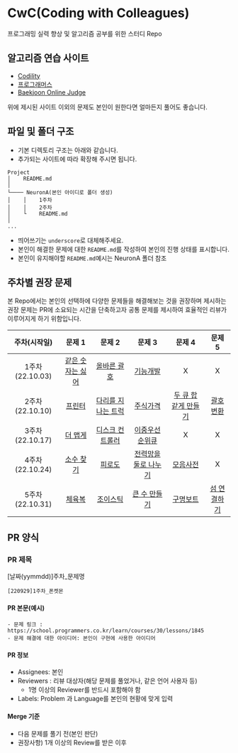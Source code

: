 # CwC(Coding with Colleagues)

프로그래밍 실력 향상 및 알고리즘 공부를 위한 스터디 Repo

## 알고리즘 연습 사이트
- [Codility](https://app.codility.com/)
- [프로그래머스](https://programmers.co.kr/)
- [Baekjoon Online Judge](https://www.acmicpc.net/)

위에 제시된 사이트 이외의 문제도 본인이 원한다면 얼마든지 풀어도 좋습니다.
  
## 파일 및 폴더 구조
  - 기본 디렉토리 구조는 아래와 같습니다.
  - 추가되는 사이트에 따라 확장해 주시면 됩니다.
  ```
  Project
  │    README.md
  │
  └──── NeuronA(본인 아이디로 폴더 생성)
  │    │    1주차
  │    │    2주차
  │    └    README.md
  │
  ...
  ```
  - 띄어쓰기는 ```underscore```로 대체해주세요.
  - 본인이 해결한 문제에 대한 ```README.md```를 작성하여 본인의 진행 상태를 표시합니다.
  - 본인이 유지해야할 ```README.md```예시는 NeuronA 폴더 참조

## 주차별 권장 문제
본 Repo에서는 본인의 선택하에 다양한 문제들을 해결해보는 것을 권장하며
제시하는 권장 문제는 PR에 소요되는 시간을 단축하고자
공통 문제를 제시하여 효율적인 리뷰가 이루어지게 하기 위함입니다.

|주차(시작일)|문제 1|문제 2|문제 3|문제 4|문제 5|
|:-:|:-:|:-:|:-:|:-:|:-:|
|1주차(22.10.03)|[같은 숫자는 싫어](https://school.programmers.co.kr/learn/courses/30/lessons/12906)|[올바른 괄호](https://school.programmers.co.kr/learn/courses/30/lessons/12909)|[기능개발](https://school.programmers.co.kr/learn/courses/30/lessons/42586)|X|X|
|2주차(22.10.10)|[프린터](https://school.programmers.co.kr/learn/courses/30/lessons/42587)|[다리를 지나는 트럭](https://school.programmers.co.kr/learn/courses/30/lessons/42583)|[주식가격](https://school.programmers.co.kr/learn/courses/30/lessons/42584)|[두 큐 합 같게 만들기](https://school.programmers.co.kr/learn/courses/30/lessons/118667)|[괄호 변환](https://school.programmers.co.kr/learn/courses/30/lessons/60058)|
|3주차(22.10.17)|[더 맵게](https://school.programmers.co.kr/learn/courses/30/lessons/42626)|[디스크 컨트롤러](https://school.programmers.co.kr/learn/courses/30/lessons/42627)|[이중우선순위큐](https://school.programmers.co.kr/learn/courses/30/lessons/42628)|X|X|
|4주차(22.10.24)|[소수 찾기](https://school.programmers.co.kr/learn/courses/30/lessons/42839)|[피로도](https://school.programmers.co.kr/learn/courses/30/lessons/87946)|[전력망을 둘로 나누기](https://school.programmers.co.kr/learn/courses/30/lessons/86971)|[모음사전](https://school.programmers.co.kr/learn/courses/30/lessons/84512)|X|
|5주차(22.10.31)|[체육복](https://school.programmers.co.kr/learn/courses/30/lessons/42862)|[조이스틱](https://school.programmers.co.kr/learn/courses/30/lessons/42860)|[큰 수 만들기](https://school.programmers.co.kr/learn/courses/30/lessons/42883)|[구명보트](https://school.programmers.co.kr/learn/courses/30/lessons/42885)|[섬 연결하기](https://school.programmers.co.kr/learn/courses/30/lessons/42861)|

## PR 양식

### PR 제목
[날짜(yymmdd)]주차_문제명
 ```
 [220929]1주차_폰켓몬
 ```

#### PR 본문(예시)
```
- 문제 링크 : https://school.programmers.co.kr/learn/courses/30/lessons/1845
- 문제 해결에 대한 아이디어: 본인이 구현에 사용한 아이디어
```

#### PR 정보
- Assignees: 본인
- Reviewers : 리뷰 대상자(해당 문제를 풀었거나, 같은 언어 사용자 등)
  - 1명 이상의 Reviewer를 반드시 포함해야 함
- Labels: Problem 과 Language를 본인의 현황에 맞게 입력 

#### Merge 기준
 - 다음 문제를 풀기 전(본인 판단)
 - 권장사항) 1개 이상의 Review를 받은 이후
